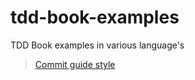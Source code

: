 # tdd-book-examples
TDD Book examples in various language's

> [Commit guide style](https://gitmoji.dev/)